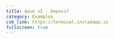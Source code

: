 ```yaml
---
title: Aave v2 - Deposit
category: Examples
csb_link: https://terminal.instadapp.io
fullscreen: true
---
```

<code-sandbox :src="csb_link"></code-sandbox>
